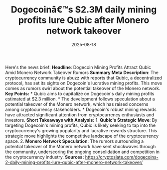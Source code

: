﻿---
title: Dogecoinâ€™s $2.3M daily mining profits lure Qubic after Monero network takeover
date: '2025-08-18'
category: Markets
image: "/images/generated/briefs/2025-08-18/dogecoins 23m daily mining profits lure qubic after monero n.svg"

summary: ''
slug: dogecoins 23m daily mining profits lure qubic after monero n
source_urls:
- https://cryptoslate.com/dogecoins-2-daily-mining-profits-lure-qubic-after-monero-network-takeover/
seo:
  title: Dogecoinâ€™s $2.3M daily mining profits lure Qubic after Monero network takeover
    | Hash n Hedge
  description: ''
  keywords:
  - news
  - markets
  - brief
---

Here's the news brief:  **Headline**: Dogecoin Mining Profits Attract Qubic Amid Monero Network Takeover Rumors  **Summary Meta Description**: The cryptocurrency community is abuzz with reports that Qubic, a decentralized protocol, has set its sights on Dogecoin's lucrative mining profits. This move comes as rumors swirl about the potential takeover of the Monero network.  **Key Points:**  * Qubic aims to capitalize on Dogecoin's daily mining profits estimated at $2.3 million. * The development follows speculation about a potential takeover of the Monero network, which has raised concerns among cryptocurrency stakeholders. * Dogecoin's robust mining rewards have attracted significant attention from cryptocurrency enthusiasts and investors.  **Short Takeaways with Analysis:**  1. **Qubic's Strategic Move**: By targeting Dogecoin's mining profits, Qubic is likely seeking to tap into the cryptocurrency's growing popularity and lucrative rewards structure. This strategic move highlights the competitive landscape of the cryptocurrency space. 2. **Monero Network Speculation**: The rumors surrounding a potential takeover of the Monero network have sent shockwaves through the community, underscoring the ongoing consolidation and competition in the cryptocurrency industry.  **Sources:** https://cryptoslate.com/dogecoins-2-daily-mining-profits-lure-qubic-after-monero-network-takeover/ 
